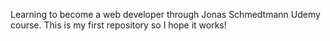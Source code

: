 Learning to become a web developer through Jonas Schmedtmann Udemy course.
This is my first repository so I hope it works!
